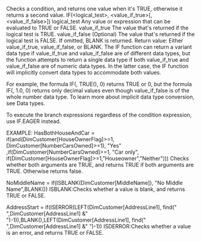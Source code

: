 Checks a condition, and returns one value when it's TRUE, otherwise it returns a second value.
IF(<logical_test>, <value_if_true>[, <value_if_false>])
logical_test	Any value or expression that can be evaluated to TRUE or FALSE.
value_if_true	The value that's returned if the logical test is TRUE.
value_if_false	(Optional) The value that's returned if the logical test is FALSE. If omitted, BLANK is returned.
Return value:
Either value_if_true, value_if_false, or BLANK.
The IF function can return a variant data type if value_if_true and value_if_false are of different data types, 
but the function attempts to return a single data type if both value_if_true and value_if_false are of numeric data types. 
In the latter case, the IF function will implicitly convert data types to accommodate both values.

For example, the formula IF(<condition>, TRUE(), 0) returns TRUE or 0, but the formula IF(<condition>, 1.0, 0) 
returns only decimal values even though value_if_false is of the whole number data type. To learn more about implicit data type conversion, see Data types.

To execute the branch expressions regardless of the condition expression, use IF.EAGER instead.

EXAMPLE:
HasBothHouseAndCar = 
if(and(DimCustomer[HouseOwnerFlag]>=1, DimCustomer[NumberCarsOwned]>=1), "Yes" ,if(DimCustomer[NumberCarsOwned]>=1, "Car only", if(DimCustomer[HouseOwnerFlag]>=1,"Houseowner","Neither")))
Checks whether both arguments are TRUE, and returns TRUE if both arguments are TRUE. Otherwise returns false.

NoMiddleName = 
if(ISBLANK(DimCustomer[MiddleName]), "No Middle Name",BLANK())
ISBLANK:Checks whether a value is blank, and returns TRUE or FALSE.

AddressStart = 
if(ISERROR(LEFT(DimCustomer[AddressLine1], find(" ",DimCustomer[AddressLine1] &" ")-1)),BLANK(),LEFT(DimCustomer[AddressLine1], find(" ",DimCustomer[AddressLine1] &" ")-1))
ISDERROR:Checks whether a value is an error, and returns TRUE or FALSE.
